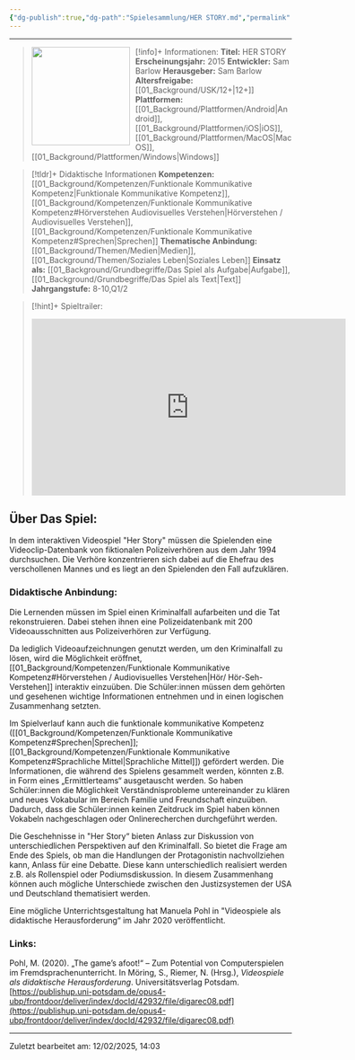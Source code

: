 ```yaml
---
{"dg-publish":true,"dg-path":"Spielesammlung/HER STORY.md","permalink":"/spielesammlung/her-story/","noteIcon":"1"}
---
```


---
>[!info]+ Informationen:
><img src="https://m.media-amazon.com/images/M/MV5BMTYwMGY1MDAtMzcyZC00Y2E4LWFjNjgtZjdhNjMyYjM4NDQwXkEyXkFqcGdeQXVyMTA0MTM5NjI2._V1_.jpg" style="float:left;height:175px;padding-right:10px">**Titel:** HER STORY
>**Erscheinungsjahr:** 2015
>**Entwickler:** Sam Barlow
>**Herausgeber:** Sam Barlow
>**Altersfreigabe:** [[01_Background/USK/12+\|12+]]
>**Plattformen:** [[01_Background/Plattformen/Android\|Android]],[[01_Background/Plattformen/iOS\|iOS]],[[01_Background/Plattformen/MacOS\|MacOS]],[[01_Background/Plattformen/Windows\|Windows]]

>[!tldr]+ Didaktische Informationen
>**Kompetenzen:** [[01_Background/Kompetenzen/Funktionale Kommunikative Kompetenz\|Funktionale Kommunikative Kompetenz]],[[01_Background/Kompetenzen/Funktionale Kommunikative Kompetenz#Hörverstehen Audiovisuelles Verstehen\|Hörverstehen / Audiovisuelles Verstehen]],[[01_Background/Kompetenzen/Funktionale Kommunikative Kompetenz#Sprechen\|Sprechen]]
>**Thematische Anbindung:** [[01_Background/Themen/Medien\|Medien]],[[01_Background/Themen/Soziales Leben\|Soziales Leben]]
>**Einsatz als:** [[01_Background/Grundbegriffe/Das Spiel als Aufgabe\|Aufgabe]],[[01_Background/Grundbegriffe/Das Spiel als Text\|Text]]
>**Jahrgangstufe:** 8-10,Q1/2

>[!hint]+ Spieltrailer:
><iframe width="560" height="315" src="https://www.youtube.com/embed/gaHw97l7-Lc?si=BL6IjVgMNGuESyEN" title="YouTube video player" frameborder="0" allow="accelerometer; autoplay; clipboard-write; encrypted-media; gyroscope; picture-in-picture; web-share" referrerpolicy="strict-origin-when-cross-origin" allowfullscreen></iframe>
>


## Über Das Spiel:
In dem interaktiven Videospiel "Her Story" müssen die Spielenden eine Videoclip-Datenbank von fiktionalen Polizeiverhören aus dem Jahr 1994 durchsuchen. Die Verhöre konzentrieren sich dabei auf die Ehefrau des verschollenen Mannes und es liegt an den Spielenden den Fall aufzuklären. 
### Didaktische Anbindung:
Die Lernenden müssen im Spiel einen Kriminalfall aufarbeiten und die Tat rekonstruieren. Dabei stehen ihnen eine Polizeidatenbank mit 200 Videoausschnitten aus Polizeiverhören zur Verfügung.

Da lediglich Videoaufzeichnungen genutzt werden, um den Kriminalfall zu lösen, wird die Möglichkeit eröffnet, [[01_Background/Kompetenzen/Funktionale Kommunikative Kompetenz#Hörverstehen / Audiovisuelles Verstehen\|Hör/ Hör-Seh-Verstehen]] interaktiv einzuüben. Die Schüler:innen müssen dem gehörten und gesehenen wichtige Informationen entnehmen und in einen logischen Zusammenhang setzten. 

Im Spielverlauf kann auch die funktionale kommunikative Kompetenz ([[01_Background/Kompetenzen/Funktionale Kommunikative Kompetenz#Sprechen\|Sprechen]]; [[01_Background/Kompetenzen/Funktionale Kommunikative Kompetenz#Sprachliche Mittel\|Sprachliche Mittel]]) gefördert werden. 
Die Informationen, die während des Spielens gesammelt werden, könnten z.B. in Form eines „Ermittlerteams“ ausgetauscht werden. So haben Schüler:innen die Möglichkeit Verständnisprobleme untereinander zu klären und neues Vokabular im Bereich Familie und Freundschaft einzuüben. Dadurch, dass die Schüler:innen keinen Zeitdruck im Spiel haben können Vokabeln nachgeschlagen oder Onlinerecherchen durchgeführt werden.

Die Geschehnisse in "Her Story“ bieten Anlass zur Diskussion von unterschiedlichen Perspektiven auf den Kriminalfall. So bietet die Frage am Ende des Spiels, ob man die Handlungen der Protagonistin nachvollziehen kann, Anlass für eine Debatte. Diese kann unterschiedlich realisiert werden z.B. als Rollenspiel oder Podiumsdiskussion. In diesem Zusammenhang können auch mögliche Unterschiede zwischen den Justizsystemen der USA und Deutschland thematisiert werden.

Eine mögliche Unterrichtsgestaltung hat Manuela Pohl in "Videospiele als didaktische Herausforderung“ im Jahr 2020 veröffentlicht.
### Links: 
Pohl, M. (2020). „The game’s afoot!“ – Zum Potential von Computerspielen im Fremdsprachenunterricht. In Möring, S., Riemer, N. (Hrsg.), *Videospiele als didaktische Herausforderung*. Universitätsverlag Potsdam.[https://publishup.uni-potsdam.de/opus4-ubp/frontdoor/deliver/index/docId/42932/file/digarec08.pdf](https://publishup.uni-potsdam.de/opus4-ubp/frontdoor/deliver/index/docId/42932/file/digarec08.pdf) 

---
Zuletzt bearbeitet am: 12/02/2025, 14:03